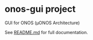 <!--
SPDX-FileCopyrightText: 2020-present Open Networking Foundation <info@opennetworking.org>

SPDX-License-Identifier: Apache-2.0
-->

# onos-gui project
GUI for ONOS (µONOS Architecture)

See [README.md](docs/README.md) for full documentation.
